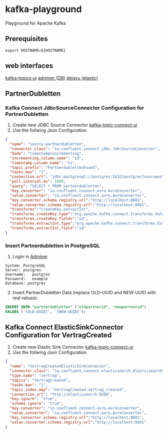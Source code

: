 # kafka-playground
Playground for Apache Kafka

## Prerequisites
```
export HOSTNAME=${HOSTNAME}
```
## web interfaces

[kafka-topics-ui](http://localhost:3030)
[adminer (DB)](http://localhost:18080)
[dejavu (elastic)](http://localhost:1358)

## PartnerDubletten

### Kafka Connect JdbcSourceConnector Configuration for PartnerDubletten
1. Create new JDBC Source Connector [kafka-topic-connect-ui](http://localhost:3030/kafka-connect-ui/#/cluster/fast-data-dev/create-connector/io.confluent.connect.jdbc.JdbcSourceConnector)
2. Use the follwing Json Configuration
```json
{
  "name": "source-partnerdubletten",
  "connector.class": "io.confluent.connect.jdbc.JdbcSourceConnector",
  "mode": "timestamp+incrementing",
  "incrementing.column.name": "id",
  "timestamp.column.name": "ts",
  "topic.prefix": "PartnerdublettenFound",
  "tasks.max": "1",
  "connection.url": "jdbc:postgresql://postgres:5432/postgres?user=postgres&password=example",
  "poll.interval.ms": 1000,
  "query": "SELECT * FROM partnerdubletten",
  "key.converter": "io.confluent.connect.avro.AvroConverter",
  "value.converter": "io.confluent.connect.avro.AvroConverter",
  "key.converter.schema.registry.url":"http://localhost:8081",
  "value.converter.schema.registry.url":"http://localhost:8081",
  "transforms":"createKey,extractInt",
  "transforms.createKey.type":"org.apache.kafka.connect.transforms.ValueToKey",
  "transforms.createKey.fields":"id",
  "transforms.extractInt.type":"org.apache.kafka.connect.transforms.ExtractField$Key",
  "transforms.extractInt.field":"id"
}
```

### Insert Partnerdubletten in PostgreSQL
1. Login in [Adminer](http://localhost:18080)
```
System:	PostgreSQL
Server: postgres
Username:	postgres
Password:	example
Database: postgres
```
2. Insert PartnerDubletten Data (replace OLD-UUID and NEW-UUID with real values):
```sql
INSERT INTO "partnerdubletten" ("oldpartnerid", "newpartnerid")
VALUES ('[OLD-UUID]', '[NEW-UUID]');
```

## Kafka Connect ElasticSinkConnector Configuration for VertragCreated
1. Create new Elastic Sink Connector [kafka-topic-connect-ui](http://localhost:3030/kafka-connect-ui/#/cluster/fast-data-dev/create-connector/io.confluent.connect.elasticsearch.ElasticsearchSinkConnector)
2. Use the follwing Json Configuration
```json
{
  "name": "VertragCreatedElasticSinkConnector",
  "connector.class": "io.confluent.connect.elasticsearch.ElasticsearchSinkConnector",
  "type.name": "vertrag",
  "topics": "VertragCreated",
  "tasks.max": "1",
  "topic.index.map": "VertragCreated:vertrag_created",
  "connection.url": "http://elasticsearch:9200",
  "key.ignore": "true",
  "schema.ignore": "true",
  "key.converter": "io.confluent.connect.avro.AvroConverter",
  "value.converter": "io.confluent.connect.avro.AvroConverter",
  "key.converter.schema.registry.url":"http://localhost:8081",
  "value.converter.schema.registry.url":"http://localhost:8081"
}
```
